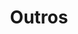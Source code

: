 ---
title: Outros
otherGrid:
  - otherTitle: Bota Fora Dahruj Chevrolet
    otherImage: /assets/uploads/pages/frame7.png
    otherCategory: Roteiro
    otherDescription: Mussum Ipsum, cacilds vidis litro abertis. Mé faiz elementum
      girarzis, nisi eros vermeio. Nullam volutpat risus nec leo commodo, ut
      interdum diam laoreet. Sed non consequat odio.
    otherContent:
  - otherTitle: Bota Fora Dahruj Chevrolet
    otherImage: /assets/uploads/pages/frame5.png
    otherCategory: Roteiro
    otherDescription: Mussum Ipsum, cacilds vidis litro abertis. Mé faiz elementum
      girarzis, nisi eros vermeio. Nullam volutpat risus nec leo commodo, ut
      interdum diam laoreet. Sed non consequat odio.  Mussum Ipsum, cacilds
      vidis litro abertis. Mé faiz elementum girarzis, nisi eros vermeio. Nullam
      volutpat risus nec leo commodo, ut interdum diam laoreet. Sed non
      consequat odio.
    otherContent: Mussum Ipsum, *cacilds vidis litro abertis*. Mé faiz elementum
      girarzis, nisi eros vermeio. Nullam volutpat risus nec leo commodo, ut
      interdum diam laoreet. Sed non consequat odio. Si num tem leite então bota
      uma pinga aí cumpadi! Mauris nec dolor in eros commodo tempor.
  - otherTitle: Bota Fora Dahruj Chevrolet
    otherImage: /assets/uploads/pages/frame3.png
    otherCategory: Roteiro
    otherDescription: Mussum Ipsum, cacilds vidis litro abertis. Mé faiz elementum
      girarzis, nisi eros vermeio. Nullam volutpat risus nec leo commodo, ut
      interdum diam laoreet. Sed non consequat odio. Si num tem leite então bota
      uma pinga aí cumpadi! Mauris nec dolor in eros commodo tempor.
    otherContent: Mussum Ipsum, *cacilds vidis litro abertis*. Mé faiz elementum
      girarzis, nisi eros vermeio. Nullam volutpat risus nec leo commodo, ut
      interdum diam laoreet. Sed non consequat odio. Si num tem leite então bota
      uma pinga aí cumpadi! Mauris nec dolor in eros commodo tempor.
  - otherTitle: Bota Fora Dahruj Chevrolet
    otherImage: /assets/uploads/pages/frame2.png
    otherCategory: Roteiro
    otherDescription: Mussum Ipsum, cacilds vidis litro abertis. Mé faiz elementum
      girarzis, nisi eros vermeio. Nullam volutpat risus nec leo commodo, ut
      interdum diam laoreet. Sed non consequat odio.
    otherContent: Mussum Ipsum, *cacilds vidis litro abertis*. Mé faiz elementum
      girarzis, nisi eros vermeio. Nullam volutpat risus nec leo commodo, ut
      interdum diam laoreet. Sed non consequat odio. Si num tem leite então bota
      uma pinga aí cumpadi! Mauris nec dolor in eros commodo tempor.
---